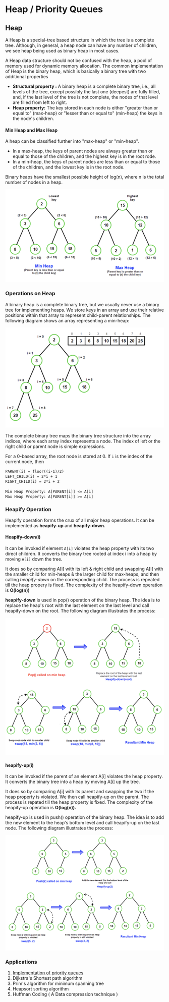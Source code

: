 # Heap / Priority Queues

## Heap

A Heap is a special-tree based structure in which the tree is a complete tree. Although, in general, a heap node can have any number of children, we see heap being used as binary heap in most cases.

A Heap data structure should not be confused with the heap, a pool of memory used for dynamic memory allocation. The common implementation of Heap is the binary heap, which is basically a binary tree with two additional properties

* **Structural property :** A binary heap is a complete binary tree, i.e., all levels of the tree, except possibly the last one (deepest) are fully filled, and, if the last level of the tree is not complete, the nodes of that level are filled from left to right.
* **Heap property:** The key stored in each node is either "greater than or equal to" (max-heap)  or "lesser than or equal to" (min-heap) the keys in the node's children.

#### Min Heap and Max Heap

A heap can be classified further into "max-heap" or "min-heap".

* In a max-heap, the keys of parent nodes are always greater than or equal to those of the children, and the highest key is in the root rode.
* In a min-heap, the keys of parent nodes are less than or equal to those of the children, and the lowest key is in the root node.

Binary heaps have the smallest possible height of log(n), where n is the total number of nodes in a heap.

![Min Heap and Max Heap Representation](<../../.gitbook/assets/Screenshot 2021-05-31 at 7.21.17 PM.png>)

### Operations on Heap

A binary heap is a complete binary tree, but we usually never use a binary tree for implementing heaps. We store keys in an array and use their relative positions within that array to represent child-parent relationships. The following diagram shows an array representing a min-heap:

![Array Representation of Min-Heap](<../../.gitbook/assets/Screenshot 2021-05-31 at 7.27.27 PM.png>)

The complete binary tree maps the binary tree structure into the array indices, where each array index represents a node. The index of left or the right child or parent node is simple expressions.

For a 0-based array, the root node is stored at 0. If `i` is the index of the current node, then

```
PARENT(i) = floor((i-1)/2)
LEFT_CHILD(i) = 2*i + 1
RIGHT_CHILD(i) = 2*i + 2

Min Heap Property: A[PARENT[i]] <= A[i]
Max Heap Property: A[PARENT[i]] >= A[i]
```

### Heapify Operation

Heapify operation forms the crux of all major heap operations. It can be implemented as **heapify-up** and **heapify-down.**

#### Heapify-down(i)

It can be invoked if element `A[i]` violates the heap property with its two direct children. It converts the binary tree rooted at index i into a heap by moving `A[i]` down the tree.

It does so by comparing A\[i] with its left & right child and swapping A\[i] with the smaller child for min-heaps & the larger child for max-heaps, and then calling _heapify-down_ on the corresponding child. The process is repeated till the heap propery is fixed. The complexity of the heapify-down operation is **O(log(n))**

**heapify-down** is used in pop() operation of the binary heap. The idea is to replace the heap's root with the last element on the last level and call heapify-down on the root. The following diagram illustrates the process:

![heapfiy-down used in pop()](<../../.gitbook/assets/Screenshot 2021-05-31 at 8.53.30 PM.png>)

#### heapify-up(i)

It can be invoked if the parent of an element A\[i] violates the heap property. It converts the binary tree into a heap by moving A\[i] up the tree.

It does so by comparing A\[i] with its parent and swapping the two if the heap property is violated. We then call heapify-up on the parent. The process is repated till the heap property is fixed. The complexity of the heapify-up operation is **O(log(n)).**

heapify-up is used in push() operation of the binary heap. The idea is to add the new element to the heap's bottom level and call heapify-up on the last node. The following diagram illustrates the process:

![heapify-up used in push()](<../../.gitbook/assets/Screenshot 2021-05-31 at 9.01.40 PM.png>)

### Applications

1. [Implementation of priority queues](implementation-of-priority-queue.md)
2. Dijkstra's Shortest path algorithm
3. Prim's algorithm for minimum spanning tree
4. Heapsort sorting algorithm
5. Huffman Coding ( A Data compression technique )





